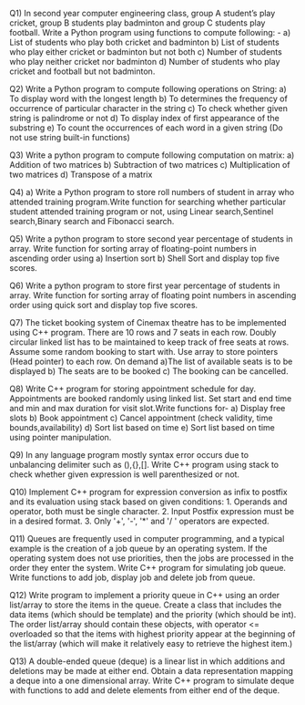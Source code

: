Q1) In second year computer engineering class, group A student’s
play cricket, group B students play badminton and group C
students play football.
Write a Python program using functions to compute
following: - a) List of students who play both cricket and
badminton b) List of students who play either cricket or
badminton but not both c) Number of students who play
neither cricket nor badminton d) Number of students who
play cricket and football but not badminton.

Q2) Write a Python program to compute following operations on String:
a) To display word with the longest length
b) To determines the frequency of occurrence of particular
character in the string
c) To check whether given string is palindrome or not
d) To display index of first appearance of the substring
e) To count the occurrences of each word in a given string
(Do not use string built-in functions)

Q3) Write a python program to compute following computation on matrix:
a) Addition of two matrices b) Subtraction of two matrices c) Multiplication of two matrices d) Transpose of a matrix

Q4) a) Write a Python program to store roll numbers of student in array who attended training program.Write function for
searching whether particular student attended training program or not, using Linear search,Sentinel  
search,Binary search and Fibonacci search.

Q5) Write a python program to store second year percentage of students in array. Write function for sorting array of floating-point numbers in ascending order using a) Insertion sort b) Shell Sort and display top five scores.

Q6) Write a python program to store first year percentage of students in array. Write function for sorting array of floating point numbers in ascending order using quick sort and display top five scores.

Q7)   The ticket booking system of Cinemax theatre has to be implemented using C++ program. There are 10 rows and 7 seats in each row. Doubly circular linked list has to be maintained to keep track of free seats at rows. Assume some random booking to start with. Use array to store pointers (Head pointer) to each row. On demand a)The list of available seats is to be displayed b) The seats are to be booked c) The booking can be cancelled.

Q8) Write C++ program for storing appointment schedule for day. Appointments are booked randomly using linked list. Set start and end time and min and max duration for visit slot.Write functions for- a) Display free slots b) Book appointment c) Cancel appointment (check validity, time bounds,availability) d) Sort list based on time e) Sort list based on time using pointer manipulation.

Q9) In any language program mostly syntax error occurs due to unbalancing delimiter such as (),{},[]. Write C++ program using stack to check whether given expression is well parenthesized or not.

Q10) Implement C++ program for expression conversion as infix to postfix and its evaluation using stack based on given conditions: 1. Operands and operator, both must be single character. 2. Input Postfix expression must be in a desired format. 3. Only '+', '-', '*' and '/ ' operators are expected.

Q11) Queues are frequently used in computer programming, and a typical example is the creation of a job queue by an operating system. If the operating system does not use priorities, then the jobs are processed in the order they enter the system. Write C++ program for simulating job queue. Write functions to add job, display job and delete job from queue.

Q12) Write program to implement a priority queue in C++ using an order list/array to store the items in the queue. Create a class that includes the data items (which should be template) and the priority (which should be int). The order list/array should contain these objects, with operator <= overloaded so that the items with highest priority appear at the beginning of the list/array (which will make it relatively easy to retrieve the highest item.)

Q13) A double-ended queue (deque) is a linear list in which additions and deletions may be
made at either end. Obtain a data representation mapping a deque into a one dimensional array. Write C++ program to simulate deque with functions to add and delete elements from either end of the deque.
